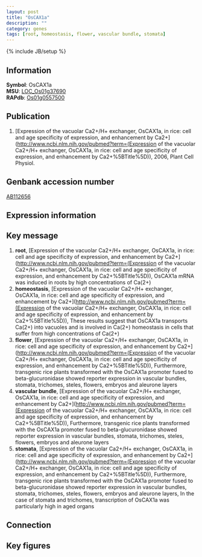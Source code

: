 ```yaml
---
layout: post
title: "OsCAX1a"
description: ""
category: genes
tags: [root, homeostasis, flower, vascular bundle, stomata]
---
```

{% include JB/setup %}

## Information
__Symbol__: OsCAX1a  
__MSU__: [LOC_Os01g37690](http://rice.plantbiology.msu.edu/cgi-bin/ORF_infopage.cgi?orf=LOC_Os01g37690)  
__RAPdb__: [Os01g0557500](http://rapdb.dna.affrc.go.jp/viewer/gbrowse_details/irgsp1?name=Os01g0557500)  

## Publication
1. [Expression of the vacuolar Ca2+/H+ exchanger, OsCAX1a, in rice: cell and age specificity of expression, and enhancement by Ca2+](http://www.ncbi.nlm.nih.gov/pubmed?term=(Expression of the vacuolar Ca2+/H+ exchanger, OsCAX1a, in rice: cell and age specificity of expression, and enhancement by Ca2+%5BTitle%5D)), 2006, Plant Cell Physiol.

## Genbank accession number
[AB112656](http://www.ncbi.nlm.nih.gov/nuccore/AB112656)

## Expression information

## Key message
1. __root__, [Expression of the vacuolar Ca2+/H+ exchanger, OsCAX1a, in rice: cell and age specificity of expression, and enhancement by Ca2+](http://www.ncbi.nlm.nih.gov/pubmed?term=(Expression of the vacuolar Ca2+/H+ exchanger, OsCAX1a, in rice: cell and age specificity of expression, and enhancement by Ca2+%5BTitle%5D)),  OsCAX1a mRNA was induced in roots by high concentrations of Ca(2+)
2. __homeostasis__, [Expression of the vacuolar Ca2+/H+ exchanger, OsCAX1a, in rice: cell and age specificity of expression, and enhancement by Ca2+](http://www.ncbi.nlm.nih.gov/pubmed?term=(Expression of the vacuolar Ca2+/H+ exchanger, OsCAX1a, in rice: cell and age specificity of expression, and enhancement by Ca2+%5BTitle%5D)),  These results suggest that OsCAX1a transports Ca(2+) into vacuoles and is involved in Ca(2+) homeostasis in cells that suffer from high concentrations of Ca(2+)
3. __flower__, [Expression of the vacuolar Ca2+/H+ exchanger, OsCAX1a, in rice: cell and age specificity of expression, and enhancement by Ca2+](http://www.ncbi.nlm.nih.gov/pubmed?term=(Expression of the vacuolar Ca2+/H+ exchanger, OsCAX1a, in rice: cell and age specificity of expression, and enhancement by Ca2+%5BTitle%5D)),  Furthermore, transgenic rice plants transformed with the OsCAX1a promoter fused to beta-glucuronidase showed reporter expression in vascular bundles, stomata, trichomes, steles, flowers, embryos and aleurone layers
4. __vascular bundle__, [Expression of the vacuolar Ca2+/H+ exchanger, OsCAX1a, in rice: cell and age specificity of expression, and enhancement by Ca2+](http://www.ncbi.nlm.nih.gov/pubmed?term=(Expression of the vacuolar Ca2+/H+ exchanger, OsCAX1a, in rice: cell and age specificity of expression, and enhancement by Ca2+%5BTitle%5D)),  Furthermore, transgenic rice plants transformed with the OsCAX1a promoter fused to beta-glucuronidase showed reporter expression in vascular bundles, stomata, trichomes, steles, flowers, embryos and aleurone layers
5. __stomata__, [Expression of the vacuolar Ca2+/H+ exchanger, OsCAX1a, in rice: cell and age specificity of expression, and enhancement by Ca2+](http://www.ncbi.nlm.nih.gov/pubmed?term=(Expression of the vacuolar Ca2+/H+ exchanger, OsCAX1a, in rice: cell and age specificity of expression, and enhancement by Ca2+%5BTitle%5D)),  Furthermore, transgenic rice plants transformed with the OsCAX1a promoter fused to beta-glucuronidase showed reporter expression in vascular bundles, stomata, trichomes, steles, flowers, embryos and aleurone layers, In the case of stomata and trichomes, transcription of OsCAX1a was particularly high in aged organs

## Connection

## Key figures



